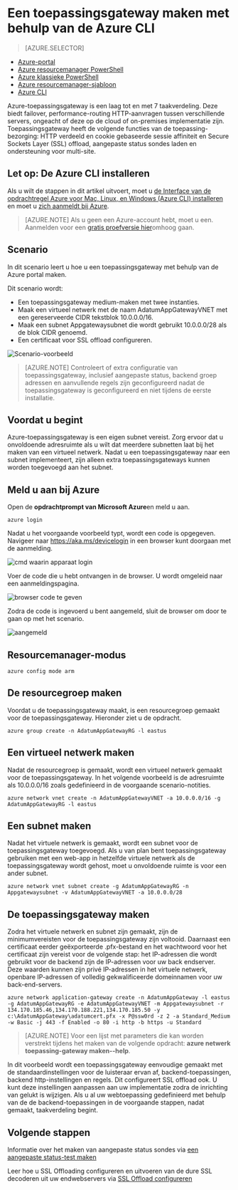 <properties
   pageTitle="Maken van een toepassingsgateway met de CLI Azure in resourcemanager | Microsoft Azure"
   description="Meer informatie over het maken van een Gateway-toepassing met behulp van de Azure CLI in resourcemanager"
   services="application-gateway"
   documentationCenter="na"
   authors="georgewallace"
   manager="carmonm"
   editor=""
   tags="azure-resource-manager"
/>
<tags  
   ms.service="application-gateway"
   ms.devlang="na"
   ms.topic="article"
   ms.tgt_pltfrm="na"
   ms.workload="infrastructure-services"
   ms.date="10/25/2016"
   ms.author="gwallace" />

# <a name="create-an-application-gateway-by-using-the-azure-cli"></a>Een toepassingsgateway maken met behulp van de Azure CLI

> [AZURE.SELECTOR]
- [Azure-portal](application-gateway-create-gateway-portal.md)
- [Azure resourcemanager PowerShell](application-gateway-create-gateway-arm.md)
- [Azure klassieke PowerShell](application-gateway-create-gateway.md)
- [Azure resourcemanager-sjabloon](application-gateway-create-gateway-arm-template.md)
- [Azure CLI](application-gateway-create-gateway-cli.md)

Azure-toepassingsgateway is een laag tot en met 7 taakverdeling. Deze biedt failover, performance-routing HTTP-aanvragen tussen verschillende servers, ongeacht of deze op de cloud of on-premises implementatie zijn. Toepassingsgateway heeft de volgende functies van de toepassing-bezorging: HTTP verdeeld en cookie gebaseerde sessie affiniteit en Secure Sockets Layer (SSL) offload, aangepaste status sondes laden en ondersteuning voor multi-site.

## <a name="prerequisite-install-the-azure-cli"></a>Let op: De Azure CLI installeren

Als u wilt de stappen in dit artikel uitvoert, moet u [de Interface van de opdrachtregel Azure voor Mac, Linux, en Windows (Azure CLI) installeren](../xplat-cli-install.md) en moet u [zich aanmeldt bij Azure](../xplat-cli-connect.md). 

> [AZURE.NOTE] Als u geen een Azure-account hebt, moet u een. Aanmelden voor een [gratis proefversie hier](../active-directory/sign-up-organization.md)omhoog gaan.

## <a name="scenario"></a>Scenario

In dit scenario leert u hoe u een toepassingsgateway met behulp van de Azure portal maken.

Dit scenario wordt:

- Een toepassingsgateway medium-maken met twee instanties.
- Maak een virtueel netwerk met de naam AdatumAppGatewayVNET met een gereserveerde CIDR tekstblok 10.0.0.0/16.
- Maak een subnet Appgatewaysubnet die wordt gebruikt 10.0.0.0/28 als de blok CIDR genoemd.
- Een certificaat voor SSL offload configureren.

![Scenario-voorbeeld][scenario]

>[AZURE.NOTE] Controleert of extra configuratie van toepassingsgateway, inclusief aangepaste status, backend groep adressen en aanvullende regels zijn geconfigureerd nadat de toepassingsgateway is geconfigureerd en niet tijdens de eerste installatie.

## <a name="before-you-begin"></a>Voordat u begint

Azure-toepassingsgateway is een eigen subnet vereist. Zorg ervoor dat u onvoldoende adresruimte als u wilt dat meerdere subnetten laat bij het maken van een virtueel netwerk. Nadat u een toepassingsgateway naar een subnet implementeert, zijn alleen extra toepassingsgateways kunnen worden toegevoegd aan het subnet.

## <a name="log-in-to-azure"></a>Meld u aan bij Azure

Open de **opdrachtprompt van Microsoft Azure**en meld u aan. 

    azure login

Nadat u het voorgaande voorbeeld typt, wordt een code is opgegeven. Navigeer naar https://aka.ms/devicelogin in een browser kunt doorgaan met de aanmelding.

![cmd waarin apparaat login][1]

Voer de code die u hebt ontvangen in de browser. U wordt omgeleid naar een aanmeldingspagina.

![browser code te geven][2]

Zodra de code is ingevoerd u bent aangemeld, sluit de browser om door te gaan op met het scenario.

![aangemeld][3]

## <a name="switch-to-resource-manager-mode"></a>Resourcemanager-modus

    azure config mode arm

## <a name="create-the-resource-group"></a>De resourcegroep maken

Voordat u de toepassingsgateway maakt, is een resourcegroep gemaakt voor de toepassingsgateway. Hieronder ziet u de opdracht.

    azure group create -n AdatumAppGatewayRG -l eastus

## <a name="create-a-virtual-network"></a>Een virtueel netwerk maken

Nadat de resourcegroep is gemaakt, wordt een virtueel netwerk gemaakt voor de toepassingsgateway.  In het volgende voorbeeld is de adresruimte als 10.0.0.0/16 zoals gedefinieerd in de voorgaande scenario-notities.

    azure network vnet create -n AdatumAppGatewayVNET -a 10.0.0.0/16 -g AdatumAppGatewayRG -l eastus

## <a name="create-a-subnet"></a>Een subnet maken

Nadat het virtuele netwerk is gemaakt, wordt een subnet voor de toepassingsgateway toegevoegd.  Als u van plan bent toepassingsgateway gebruiken met een web-app in hetzelfde virtuele netwerk als de toepassingsgateway wordt gehost, moet u onvoldoende ruimte is voor een ander subnet.

    azure network vnet subnet create -g AdatumAppGatewayRG -n Appgatewaysubnet -v AdatumAppGatewayVNET -a 10.0.0.0/28 

## <a name="create-the-application-gateway"></a>De toepassingsgateway maken

Zodra het virtuele netwerk en subnet zijn gemaakt, zijn de minimumvereisten voor de toepassingsgateway zijn voltooid. Daarnaast een certificaat eerder geëxporteerde .pfx-bestand en het wachtwoord voor het certificaat zijn vereist voor de volgende stap: het IP-adressen die wordt gebruikt voor de backend zijn de IP-adressen voor uw back endserver. Deze waarden kunnen zijn privé IP-adressen in het virtuele netwerk, openbare IP-adressen of volledig gekwalificeerde domeinnamen voor uw back-end-servers.

    azure network application-gateway create -n AdatumAppGateway -l eastus -g AdatumAppGatewayRG -e AdatumAppGatewayVNET -m Appgatewaysubnet -r 134.170.185.46,134.170.188.221,134.170.185.50 -y c:\AdatumAppGateway\adatumcert.pfx -x P@ssw0rd -z 2 -a Standard_Medium -w Basic -j 443 -f Enabled -o 80 -i http -b https -u Standard

> [AZURE.NOTE] Voor een lijst met parameters die kan worden verstrekt tijdens het maken van de volgende opdracht: **azure netwerk toepassing-gateway maken--help**.

In dit voorbeeld wordt een toepassingsgateway eenvoudige gemaakt met de standaardinstellingen voor de luisteraar ervan af, backend-toepassingen, backend http-instellingen en regels. Dit configureert SSL offload ook. U kunt deze instellingen aanpassen aan uw implementatie zodra de inrichting van gelukt is wijzigen.
Als u al uw webtoepassing gedefinieerd met behulp van de de backend-toepassingen in de voorgaande stappen, nadat gemaakt, taakverdeling begint.

## <a name="next-steps"></a>Volgende stappen

Informatie over het maken van aangepaste status sondes via [een aangepaste status-test maken](application-gateway-create-probe-portal.md)

Leer hoe u SSL Offloading configureren en uitvoeren van de dure SSL decoderen uit uw endwebservers via [SSL Offload configureren](application-gateway-ssl-arm.md)

<!--Image references-->

[scenario]: ./media/application-gateway-create-gateway-cli/scenario.png
[1]: ./media/application-gateway-create-gateway-cli/figure1.png
[2]: ./media/application-gateway-create-gateway-cli/figure2.png
[3]: ./media/application-gateway-create-gateway-cli/figure3.png